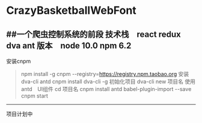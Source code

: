 # CrazyBasketballWebFont
##一个爬虫控制系统的前段
技术栈　react redux dva ant
版本　node 10.0 npm 6.2
----------------------
安装cnpm
> npm install -g cnpm --registry=https://registry.npm.taobao.org
安装dva-cli antd
> cnpm install dva-cli -g
初始化项目
> dva-cli new 项目名
使用antd　UI组件
> cd 项目名
> cnpm install antd babel-plugin-import --save
> cnpm start

----------------------
项目计划中


